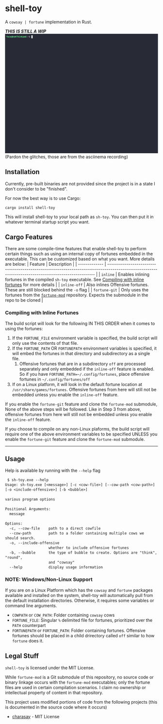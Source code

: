 # shell-toy
A `cowsay | fortune` implementation in Rust.

***THIS IS STILL A WIP***
![Demo](./demo.gif)
(Pardon the glitches, those are from the asciinema recording)

## Installation

Currently, pre-built binaries are not provided since the project is in a state I don't consider to be "finished".

For now the best way is to use Cargo:
```
cargo install shell-toy
```
This will install shell-toy to your local path as `sh-toy`. You can then put it in whatever terminal startup script you want.

## Cargo Features
There are some compile-time features that enable shell-toy to perform certain things such as using an internal copy of fortunes embedded in the executable. This can be customized based on what you want. More details are below:
| Feature       | Description                                                                                                                                           |
| ------------- | ----------------------------------------------------------------------------------------------------------------------------------------------------- |
| `inline`      | Enables inlining fortunes in the compiled `sh-toy` executable. See [Compiling with inline fortunes](#compiling-with-inline-fortunes) for more details |
| `inline-off`  | Also inlines Offensive fortunes. These are still blocked behind the `-o` flag                                                                         |
| `fortune-git` | Only uses the fortunes from the [`fortune-mod`](https://github.com/shlomif/fortune-mod) repository. Expects the submodule in the repo to be cloned    |

### Compiling with Inline Fortunes
 The build script will look for the following IN THIS ORDER when it comes to using the fortunes:

1. If the `FORTUNE_FILE` environment variable is specified, the build script will only use the contents of that file.
2. If the `FORTUNE_PATH` OR `FORTUNEPATH` environment variables is specified, it will embed the fortunes in that directory and subdirectory as a single file.
   1. Offensive fortunes that are in a subdirectory `off` are processed separately and only embedded if the `inline-off` feature is enabled. So if you have `FORTUNE_PATH=~/.config/fortunes`, place offensive fortunes in `~/.config/fortunes/off`
3. If on a Linux platform, it will look in the default fortune location at `/usr/share/games/fortunes`. Offensive fortunes from here will still not be embedded unless you enable the `inline-off` feature.


If you enable the `fortune-git` feature and clone the `fortune-mod` submodule, None of the above steps will be followed. Like in Step 3 from above, offensive fortunes from here will still not be embedded unless you enable the `inline-off` feature.

If you choose to compile on any non-Linux plaforms, the build script will require one of the above environment variables to be specified UNLESS you enable the `fortune-git` feature and clone the `fortune-mod` submodule.

---
## Usage

Help is available by running with the `--help` flag
```
 $ sh-toy.exe --help
Usage: sh-toy.exe [<message>] [-c <cow-file>] [--cow-path <cow-path>] [-o <include-offensive>] [-b <bubble>]

various program options

Positional Arguments:
  message

Options:
  -c, --cow-file    path to a direct cowfile
  --cow-path        path to a folder containing multiple cows we should search.
  -o, --include-offensive
                    whether to include offensive fortunes
  -b, --bubble      the type of bubble to create. Options are "think", "round",
                    and "cowsay"
  --help            display usage information
```

### NOTE: Windows/Non-Linux Support

If you are on a Linux Platform which has the `cowsay` and `fortune` packages available and installed on the system, shell-toy will automatically pull from the default installation directories. Otherwise, it requires some variables or command line arguments.


- `COWPATH` or `COW_PATH`: Folder containing `cowsay` cows
- `FORTUNE_FILE`: Singular `%` delimited file for fortunes, prioritized over the `PATH` counterpart
- `FORTUNEPATH` or `FORTUNE_PATH`: Folder containing fortunes. Offensive fortunes should be placed in a child drirectory called `off` similar to how `fortune` does it.

## Legal Stuff
`shell-toy` is licensed under the MIT License.

While `fortune-mod` is a Git submodule of this repository, no source code or binary linkage occurs with the `fortune-mod` executables; only the fortune files are used in certain compilation scenarios. I claim no ownership or intellectual property of content in that repository.

This project uses modified portions of code from the following projects (this is documented in the source code where it occurs)
- [charasay](https://github.com/latipun7/charasay/blob/main/src/bubbles.rs) - MIT License